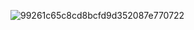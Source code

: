 ![99261c65c8cd8bcfd9d352087e770722](https://github.com/user-attachments/assets/5f0b0544-9507-4372-b1ce-c17cb312430c)
